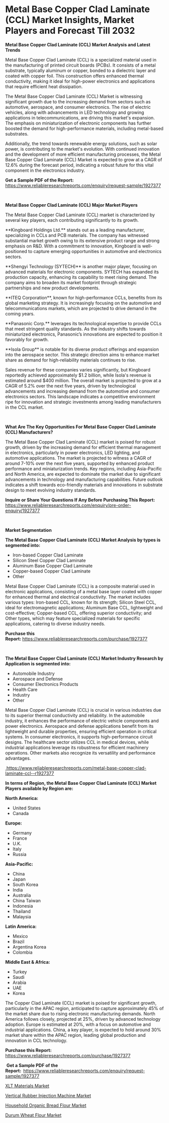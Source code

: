 <p><h1>Metal Base Copper Clad Laminate (CCL) Market Insights, Market Players and Forecast Till 2032</h1></p><p><strong>Metal Base Copper Clad Laminate (CCL) Market Analysis and Latest Trends</strong></p>
<p><p>Metal Base Copper Clad Laminate (CCL) is a specialized material used in the manufacturing of printed circuit boards (PCBs). It consists of a metal substrate, typically aluminum or copper, bonded to a dielectric layer and coated with copper foil. This construction offers enhanced thermal conductivity, making it ideal for high-power electronics and applications that require efficient heat dissipation.</p><p>The Metal Base Copper Clad Laminate (CCL) Market is witnessing significant growth due to the increasing demand from sectors such as automotive, aerospace, and consumer electronics. The rise of electric vehicles, along with advancements in LED technology and growing applications in telecommunications, are driving this market's expansion. The emphasis on miniaturization of electronic components has further boosted the demand for high-performance materials, including metal-based substrates.</p><p>Additionally, the trend towards renewable energy solutions, such as solar power, is contributing to the market's evolution. With continued innovation and the development of more efficient manufacturing processes, the Metal Base Copper Clad Laminate (CCL) Market is expected to grow at a CAGR of 12.6% during the forecast period, indicating a robust future for this vital component in the electronics industry.</p></p>
<p><strong>Get a Sample PDF of the Report:&nbsp;</strong> <a href="https://www.reliableresearchreports.com/enquiry/request-sample/1927377?utm_campaign=24&utm_medium=2&utm_source=Github&utm_content=ia&utm_term=15012025&utm_id=metal-base-copper-clad-laminate-ccl">https://www.reliableresearchreports.com/enquiry/request-sample/1927377</a></p>
<p>&nbsp;</p>
<p><strong>Metal Base Copper Clad Laminate (CCL) Major Market Players</strong></p>
<p><p>The Metal Base Copper Clad Laminate (CCL) market is characterized by several key players, each contributing significantly to its growth. </p><p>**Kingboard Holdings Ltd.** stands out as a leading manufacturer, specializing in CCLs and PCB materials. The company has witnessed substantial market growth owing to its extensive product range and strong emphasis on R&D. With a commitment to innovation, Kingboard is well-positioned to capture emerging opportunities in automotive and electronics sectors.</p><p>**Shengyi Technology (SYTECH)** is another major player, focusing on advanced materials for electronic components. SYTECH has expanded its production capacity, enhancing its capability to meet rising demand. The company aims to broaden its market footprint through strategic partnerships and new product developments.</p><p>**ITEQ Corporation**, known for high-performance CCLs, benefits from its global marketing strategy. It is increasingly focusing on the automotive and telecommunications markets, which are projected to drive demand in the coming years.</p><p>**Panasonic Corp.** leverages its technological expertise to provide CCLs that meet stringent quality standards. As the industry shifts towards miniaturized electronics, Panasonic’s innovations are expected to position it favorably for growth.</p><p>**Isola Group** is notable for its diverse product offerings and expansion into the aerospace sector. This strategic direction aims to enhance market share as demand for high-reliability materials continues to rise.</p><p>Sales revenue for these companies varies significantly, but Kingboard reportedly achieved approximately $1.2 billion, while Isola's revenue is estimated around $400 million. The overall market is projected to grow at a CAGR of 5.2% over the next five years, driven by technological advancements and increasing demand from the automotive and consumer electronics sectors. This landscape indicates a competitive environment ripe for innovation and strategic investments among leading manufacturers in the CCL market.</p></p>
<p>&nbsp;</p>
<p><strong>What Are The Key Opportunities For Metal Base Copper Clad Laminate (CCL) Manufacturers?</strong></p>
<p><p>The Metal Base Copper Clad Laminate (CCL) market is poised for robust growth, driven by the increasing demand for efficient thermal management in electronics, particularly in power electronics, LED lighting, and automotive applications. The market is projected to witness a CAGR of around 7-10% over the next five years, supported by enhanced product performance and miniaturization trends. Key regions, including Asia-Pacific and North America, are expected to dominate the market due to significant advancements in technology and manufacturing capabilities. Future outlook indicates a shift towards eco-friendly materials and innovations in substrate design to meet evolving industry standards.</p></p>
<p><strong>Inquire or Share Your Questions If Any Before Purchasing This Report:</strong> <a href="https://www.reliableresearchreports.com/enquiry/pre-order-enquiry/1927377?utm_campaign=24&utm_medium=2&utm_source=Github&utm_content=ia&utm_term=15012025&utm_id=metal-base-copper-clad-laminate-ccl">https://www.reliableresearchreports.com/enquiry/pre-order-enquiry/1927377</a></p>
<p>&nbsp;</p>
<p><strong>Market Segmentation</strong></p>
<p><strong>The Metal Base Copper Clad Laminate (CCL) Market Analysis by types is segmented into:</strong></p>
<p><ul><li>Iron-based Copper Clad Laminate</li><li>Silicon Steel Copper Clad Laminate</li><li>Aluminum Base Copper Clad Laminate</li><li>Copper-based Copper Clad Laminate</li><li>Other</li></ul></p>
<p><p>Metal Base Copper Clad Laminate (CCL) is a composite material used in electronic applications, consisting of a metal base layer coated with copper for enhanced thermal and electrical conductivity. The market includes various types: Iron-based CCL, known for its strength; Silicon Steel CCL, ideal for electromagnetic applications; Aluminum Base CCL, lightweight and cost-effective; Copper-based CCL, offering superior conductivity; and Other types, which may feature specialized materials for specific applications, catering to diverse industry needs.</p></p>
<p><strong>Purchase this Report:&nbsp;</strong><a href="https://www.reliableresearchreports.com/purchase/1927377?utm_campaign=24&utm_medium=2&utm_source=Github&utm_content=ia&utm_term=15012025&utm_id=metal-base-copper-clad-laminate-ccl">https://www.reliableresearchreports.com/purchase/1927377</a></p>
<p>&nbsp;</p>
<p><strong>The Metal Base Copper Clad Laminate (CCL) Market Industry Research by Application is segmented into:</strong></p>
<p><ul><li>Automobile Industry</li><li>Aerospace and Defense</li><li>Consumer Electronics Products</li><li>Health Care</li><li>Industry</li><li>Other</li></ul></p>
<p><p>Metal Base Copper Clad Laminate (CCL) is crucial in various industries due to its superior thermal conductivity and reliability. In the automobile industry, it enhances the performance of electric vehicle components and power electronics. Aerospace and defense applications benefit from its lightweight and durable properties, ensuring efficient operation in critical systems. In consumer electronics, it supports high-performance circuit designs. The healthcare sector utilizes CCL in medical devices, while industrial applications leverage its robustness for efficient machinery operations. Other markets also recognize its versatility and performance advantages.</p></p>
<p><a href="https://www.reliableresearchreports.com/metal-base-copper-clad-laminate-ccl--r1927377?utm_campaign=24&utm_medium=2&utm_source=Github&utm_content=ia&utm_term=15012025&utm_id=metal-base-copper-clad-laminate-ccl">&nbsp;https://www.reliableresearchreports.com/metal-base-copper-clad-laminate-ccl--r1927377</a></p>
<p><strong>In terms of Region, the Metal Base Copper Clad Laminate (CCL) Market Players available by Region are:</strong></p>
<p>
    <p> <strong> North America: </strong>
        <ul>
            <li>United States</li>
            <li>Canada</li>
        </ul>
        </p> 
    <p> <strong> Europe: </strong>
        <ul>
            <li>Germany</li>
            <li>France</li>
            <li>U.K.</li>
            <li>Italy</li>
            <li>Russia</li>
        </ul>
        </p> 
    <p> <strong> Asia-Pacific: </strong>
        <ul>
            <li>China</li>
            <li>Japan</li>
            <li>South Korea</li>
            <li>India</li>
            <li>Australia</li>
            <li>China Taiwan</li>
            <li>Indonesia</li>
            <li>Thailand</li>
            <li>Malaysia</li>
        </ul>
        </p> 
    <p> <strong> Latin America: </strong>
        <ul>
            <li>Mexico</li>
            <li>Brazil</li>
            <li>Argentina Korea</li>
            <li>Colombia</li>
        </ul>
        </p> 
    <p> <strong> Middle East & Africa: </strong>
        <ul>
            <li>Turkey</li>
            <li>Saudi</li>
            <li>Arabia</li>
            <li>UAE</li>
            <li>Korea</li>
        </ul>
    </p>
    </p>
<p><p>The Copper Clad Laminate (CCL) market is poised for significant growth, particularly in the APAC region, anticipated to capture approximately 45% of the market share due to rising electronic manufacturing demands. North America follows closely, projected at 25%, driven by advanced technology adoption. Europe is estimated at 20%, with a focus on automotive and industrial applications. China, a key player, is expected to hold around 30% market share within the APAC region, leading global production and innovation in CCL technology.</p></p>
<p><strong>Purchase this Report: </strong><a href="https://www.reliableresearchreports.com/purchase/1927377?utm_campaign=24&utm_medium=2&utm_source=Github&utm_content=ia&utm_term=15012025&utm_id=metal-base-copper-clad-laminate-ccl">https://www.reliableresearchreports.com/purchase/1927377</a></p>
<p>&nbsp;<strong>Get a Sample PDF of the Report:&nbsp;&nbsp;</strong><a href="https://www.reliableresearchreports.com/enquiry/request-sample/1927377?utm_campaign=24&utm_medium=2&utm_source=Github&utm_content=ia&utm_term=15012025&utm_id=metal-base-copper-clad-laminate-ccl">https://www.reliableresearchreports.com/enquiry/request-sample/1927377</a></p>
<p><strong></strong></p>
<p><p><a href="https://github.com/klindsey95/Market-Research-Report-List-1/blob/main/xlt-materials-market.md?utm_campaign=24&utm_medium=2&utm_source=Github&utm_content=ia&utm_term=15012025&utm_id=metal-base-copper-clad-laminate-ccl">XLT Materials Market</a></p><p><a href="https://github.com/steidmindy199393/Market-Research-Report-List-1/blob/main/vertical-rubber-injection-machine-market.md?utm_campaign=24&utm_medium=2&utm_source=Github&utm_content=ia&utm_term=15012025&utm_id=metal-base-copper-clad-laminate-ccl">Vertical Rubber Injection Machine Market</a></p><p><a href="https://github.com/santosh758595/Market-Research-Report-List-6/blob/main/household-organic-bread-flour-market.md?utm_campaign=24&utm_medium=2&utm_source=Github&utm_content=ia&utm_term=15012025&utm_id=metal-base-copper-clad-laminate-ccl">Household Organic Bread Flour Market</a></p><p><a href="https://github.com/delindacallegari68/Market-Research-Report-List-1/blob/main/durum-wheat-flour-market.md?utm_campaign=24&utm_medium=2&utm_source=Github&utm_content=ia&utm_term=15012025&utm_id=metal-base-copper-clad-laminate-ccl">Durum Wheat Flour Market</a></p></p>